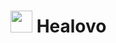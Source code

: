 # <h1> <img src="https://healovo.web.app/assets/logo.png" height="35px" width="35px">  Healovo </h1>
